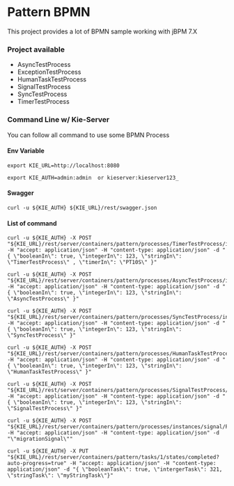 
# Pattern BPMN

This project provides a lot of BPMN sample working with jBPM 7.X

### Project available

* AsyncTestProcess
* ExceptionTestProcess
* HumanTaskTestProcess
* SignalTestProcess
* SyncTestProcess
* TimerTestProcess

### Command Line w/ Kie-Server

You can follow all command to use some BPMN Process

#### Env Variable

```
export KIE_URL=http://localhost:8080
```

```
export KIE_AUTH=admin:admin  or kieserver:kieserver123_
```

#### Swagger 

```
curl -u ${KIE_AUTH} ${KIE_URL}/rest/swagger.json 
```

#### List of command

```
curl -u ${KIE_AUTH} -X POST "${KIE_URL}/rest/server/containers/pattern/processes/TimerTestProcess/instances" -H "accept: application/json" -H "content-type: application/json" -d "{ \"booleanIn\": true, \"integerIn\": 123, \"stringIn\": \"TimerTestProcess\" , \"timerIn\": \"PT10S\" }"
```

```
curl -u ${KIE_AUTH} -X POST "${KIE_URL}/rest/server/containers/pattern/processes/AsyncTestProcess/instances" -H "accept: application/json" -H "content-type: application/json" -d "{ \"booleanIn\": true, \"integerIn\": 123, \"stringIn\": \"AsyncTestProcess\" }"
```

```
curl -u ${KIE_AUTH} -X POST "${KIE_URL}/rest/server/containers/pattern/processes/SyncTestProcess/instances" -H "accept: application/json" -H "content-type: application/json" -d "{ \"booleanIn\": true, \"integerIn\": 123, \"stringIn\": \"SyncTestProcess\" }"
```

```
curl -u ${KIE_AUTH} -X POST "${KIE_URL}/rest/server/containers/pattern/processes/HumanTaskTestProcess/instances" -H "accept: application/json" -H "content-type: application/json" -d "{ \"booleanIn\": true, \"integerIn\": 123, \"stringIn\": \"HumanTaskTestProcess\" }"
```

```
curl -u ${KIE_AUTH} -X POST "${KIE_URL}/rest/server/containers/pattern/processes/SignalTestProcess/instances" -H "accept: application/json" -H "content-type: application/json" -d "{ \"booleanIn\": true, \"integerIn\": 123, \"stringIn\": \"SignalTestProcess\" }"
```

```
curl -u ${KIE_AUTH} -X POST "${KIE_URL}/rest/server/containers/pattern/processes/instances/signal/ProcessSignal" -H "accept: application/json" -H "content-type: application/json" -d "\"migrationSignal\""
```

```
curl -u ${KIE_AUTH} -X PUT "${KIE_URL}/rest/server/containers/pattern/tasks/1/states/completed?auto-progress=true" -H "accept: application/json" -H "content-type: application/json" -d "{ \"booleanTask\": true, \"intergerTask\": 321, \"stringTask\": \"myStringTask\"}"
```